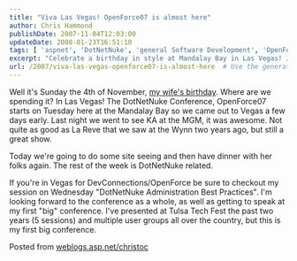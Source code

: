 ```yaml
---
title: "Viva Las Vegas! OpenForce07 is almost here"
author: Chris Hammond
publishDate: 2007-11-04T12:03:00
updateDate: 2008-01-23T16:51:10
tags: [ 'aspnet', 'DotNetNuke', 'general Software Development', 'OpenForce 07' ]
excerpt: "Celebrate a birthday in style at Mandalay Bay in Las Vegas! Join the DotNetNuke Conference and explore the best practices in DNN administration."
url: /2007/viva-las-vegas-openforce07-is-almost-here  # Use the generated URL with year
---
```

<P mce_keep="true">Well it's Sunday the 4th of November, <A class="" href="https://www.nataliehammond.com/" target=_blank mce_href="https://www.nataliehammond.com">my wife's birthday</A>. Where are we spending it? In Las Vegas! The DotNetNuke Conference, OpenForce07 starts on Tuesday here at the Mandalay Bay so we came out to Vegas a few days early. Last night we went to see KA at the MGM, it was awesome. Not quite as good as La Reve that we saw at the Wynn two years ago, but still a great show.</P> <P mce_keep="true">Today we're going to do some site seeing and then have dinner with her folks again. The rest of the week is DotNetNuke related.</P> <P mce_keep="true">If you're in Vegas for DevConnections/OpenForce be sure to checkout my session on Wednesday "DotNetNuke Administration Best Practices". I'm looking forward to the conference as a whole, as well as getting to speak at my first "big" conference. I've presented at Tulsa Tech Fest the past two years (5 sessions) and multiple user groups all over the country, but this is my first big conference. </P> Posted from <A href="https://weblogs.asp.net/christoc/">weblogs.asp.net/christoc</a>

